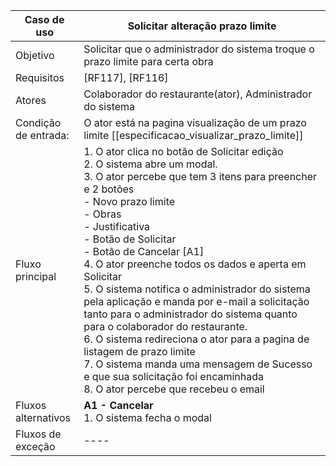 | Caso de uso          | Solicitar alteração prazo limite                                                                                                                                                                                                                                                                                                                                                                                                                                                                                                                                                                                                                                                                                           |
| -------------------- | -------------------------------------------------------------------------------------------------------------------------------------------------------------------------------------------------------------------------------------------------------------------------------------------------------------------------------------------------------------------------------------------------------------------------------------------------------------------------------------------------------------------------------------------------------------------------------------------------------------------------------------------------------------------------------------------------------------------------- |
| Objetivo             | Solicitar que o administrador do sistema troque o prazo limite para certa obra                                                                                                                                                                                                                                                                                                                                                                                                                                                                                                                                                                                                                                             |
| Requisitos           | [RF117], [RF116]                                                                                                                                                                                                                                                                                                                                                                                                                                                                                                                                                                                                                                                                                                           |
| Atores               | Colaborador do restaurante(ator), Administrador do sistema                                                                                                                                                                                                                                                                                                                                                                                                                                                                                                                                                                                                                                                                 |
| Condição de entrada: | O ator está na pagina visualização de um  prazo limite [[especificacao_visualizar_prazo_limite]]                                                                                                                                                                                                                                                                                                                                                                                                                                                                                                                                                                                                                           |
| Fluxo principal      | 1. O ator clica no botão de Solicitar edição <br>2. O sistema abre um modal.<br>3. O ator percebe que tem 3 itens para preencher e 2 botões<br>     - Novo prazo limite<br>	 - Obras<br>	 - Justificativa<br>	 - Botão de Solicitar<br>	 - Botão de Cancelar [A1]<br>4. O ator preenche todos os dados e aperta em Solicitar<br>5. O sistema notifica o administrador do sistema pela aplicação e manda por e-mail a solicitação tanto para o administrador do sistema quanto para o colaborador do restaurante.<br>6. O sistema redireciona o ator para a pagina de listagem de prazo limite<br>7. O sistema manda uma mensagem de Sucesso e que sua solicitação foi encaminhada<br>8. O ator percebe que recebeu o email |
| Fluxos alternativos  | **A1 - Cancelar**<br>1. O sistema fecha o modal                                                                                                                                                                                                                                                                                                                                                                                                                                                                                                                                                                                                                                                                            |
| Fluxos de exceção    | ----                                                                                                                                                                                                                                                                                                                                                                                                                                                                                                                                                                                                                                                                                                                       |
